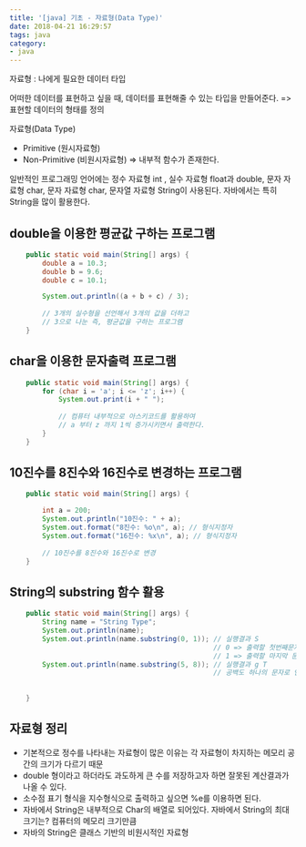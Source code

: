 ```yaml
---
title: '[java] 기초 - 자료형(Data Type)'
date: 2018-04-21 16:29:57
tags: java
category:
- java
---
```


자료형 : 나에게 필요한 데이터 타입

어떠한 데이터를 표현하고 싶을 때, 
데이터를 표현해줄 수 있는 타입을 만들어준다. => 표현할 데이터의 형태를 정의

자료형(Data Type)
- Primitive (원시자료형)
- Non-Primitive (비원시자료형) => 내부적 함수가 존재한다.

일반적인 프로그래밍 언어에는 정수 자료형 int , 실수 자료형 float과 double, 문자 자료형 char, 문자 자료형 char, 문자열 자료형 String이 사용된다. 자바에서는 특히 String을 많이 활용한다.



## double을 이용한 평균값 구하는 프로그램

```java
    public static void main(String[] args) {
        double a = 10.3;
        double b = 9.6;
        double c = 10.1;

        System.out.println((a + b + c) / 3);
        
        // 3개의 실수형을 선언해서 3개의 값을 더하고
        // 3으로 나눈 즉, 평균값을 구하는 프로그램
    }
```


## char을 이용한 문자출력 프로그램

```java
    public static void main(String[] args) {
        for (char i = 'a'; i <= 'z'; i++) {
            System.out.print(i + " ");
        
            // 컴퓨터 내부적으로 아스키코드를 활용하여
            // a 부터 z 까지 1씩 증가시키면서 출력한다.
        }
    }

```

## 10진수를 8진수와 16진수로 변경하는 프로그램

```java
    public static void main(String[] args) {

        int a = 200;
        System.out.println("10진수: " + a);
        System.out.format("8진수: %o\n", a); // 형식지정자
        System.out.format("16진수: %x\n", a); // 형식지정자
        
        // 10진수를 8진수와 16진수로 변경
    }

```

## String의 substring 함수 활용

```java
    public static void main(String[] args) {
        String name = "String Type";
        System.out.println(name);
        System.out.println(name.substring(0, 1)); // 실행결과 S
                                                  // 0 => 출력할 첫번째문자열 (시작점)
                                                  // 1 => 출력할 마지막 문자열 (종료점)
        System.out.println(name.substring(5, 8)); // 실행결과 g T 
                                                  // 공백도 하나의 문자로 인식
                                                  
        
    }

```

## 자료형 정리

- 기본적으로 정수를 나타내는 자료형이 많은 이유는 각 자료형이 차지하는 메모리 공간의 크기가 다르기 때문
- double 형이라고 하더라도 과도하게 큰 수를 저장하고자 하면 잘못된 계산결과가 나올 수 있다.
- 소수점 표기 형식을 지수형식으로 출력하고 싶으면 %e를 이용하면 된다.
- 자바에서 String은 내부적으로 Char의 배열로 되어있다. 자바에서 String의 최대 크기는? 컴퓨터의 메모리 크기만큼
- 자바의 String은 클래스 기반의 비원시적인 자료형
